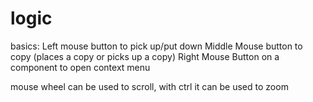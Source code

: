 # logic

basics:
Left mouse button to pick up/put down
Middle Mouse button to copy (places a copy or picks up a copy)
Right Mouse Button on a component to open context menu

mouse wheel can be used to scroll, with ctrl it can be used to zoom
